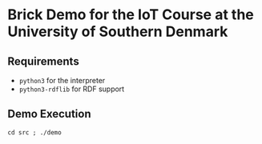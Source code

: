 # Brick Demo for the IoT Course at the University of Southern Denmark

## Requirements

- `python3` for the interpreter
- `python3-rdflib` for RDF support

## Demo Execution

```shell
cd src ; ./demo
```

